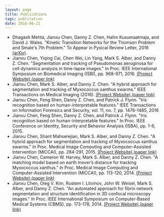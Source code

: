 ```yaml
---
layout: page
title: Publications
tags: publication
date: 2016-06-21
---
```

* Dhagash Mehta, Jianxu Chen, Danny Z. Chen, Halim Kusumaatmaja, and David J. Wales. "Kinetic Transition Networks for the Thomson Problem and Smale's 7th Problem." To Appear in Pysical Review Letter, 2016 [(arXiv)](https://arxiv.org/abs/1605.08459).
* Jianxu Chen, Yiqing Cai, Chen Wei, Lin Yang, Mark S. Alber, and Danny Z. Chen. "Segmentation and tracking of Pseudomonas aeruginosa for cell dynamics analysis in time-lapse images." In Proc. IEEE International Symposium on Biomedical Imaging (ISBI), pp. 968-971, 2016. [(Project Website)](http://www3.nd.edu/~jchen16/project/cmark.html),[(paper link)](http://ieeexplore.ieee.org/xpls/abs_all.jsp?arnumber=7493426)
* Jianxu Chen, Mark S. Alber, and Danny Z. Chen. "A hybrid approach for segmentation and tracking of Myxococcus xanthus swarms." IEEE Transactions on Medical Imaging (2016). [(Project Website)](http://www3.nd.edu/~jchen16/project/cmark.html),[(paper link)](http://ieeexplore.ieee.org/xpl/articleDetails.jsp?arnumber=7444158)
* Jianxu Chen, Feng Shen, Danny Z. Chen, and Patrick J. Flynn. "Iris recognition based on human-interpretable features." IEEE Transactions on Information Forensics and Security, vol. 11, no. 7, pp. 1476-1485, 2016
* Jianxu Chen, Feng Shen, Danny Z. Chen, and Patrick J. Flynn. "Iris recognition based on human-interpretable features." In Proc. IEEE Conference on Identity, Security and Behavior Analysis (ISBA), pp. 1-6, 2015.
* Jianxu Chen, Shant Mahserejian, Mark S. Alber, and Danny Z. Chen. "A hybrid approach for segmentation and tracking of Myxococcus xanthus swarms." *In* Proc. Medical Image Computing and Computer-Assisted Intervention (MICCAI), pp. 284-291, 2015. [(Project Website)](http://www3.nd.edu/~jchen16/project/cmark.html),[(paper link)](http://rd.springer.com/chapter/10.1007/978-3-319-24574-4_34#page-1)
* Jianxu Chen, Cameron W. Harvey, Mark S. Alber, and Danny Z. Chen. "A matching model based on earth mover’s distance for tracking Myxococcus xanthus." *In* Proc. Medical Image Computing and Computer-Assisted Intervention (MICCAI), pp. 113-120, 2014.  [(Project Website)](http://www3.nd.edu/~jchen16/project/cmark.html),[(paper link)](http://rd.springer.com/chapter/10.1007/978-3-319-10470-6_15#page-1)
* Jianxu Chen, Oleg V. Kim, Rustem I. Litvinov, John W. Weisel, Mark S. Alber, and Danny Z. Chen. "An automated approach for fibrin network segmentation and structure identification in 3D confocal microscopy images." *In* Proc. IEEE International Symposium on Computer-Based Medical Systems (CBMS), pp. 173-178, 2014.  [(Project Website)](http://www3.nd.edu/~jchen16/fiber/home.html),[(paper link)](http://ieeexplore.ieee.org/xpls/abs_all.jsp?arnumber=6881871)

